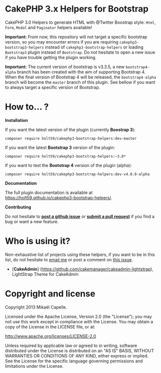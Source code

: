 CakePHP 3.x Helpers for Bootstrap
=================================

CakePHP 3.0 Helpers to generate HTML with @Twitter Boostrap style: `Html`, `Form`, `Modal` and `Paginator` helpers available!

**Important:** From now, this repository will not target a specific bootstrap version, so you may encounter errors if you are requiring `cakephp3-bootstrap3-helpers` instead of `cakephp3-bootstrap-helpers` or loading `Bootstrap3` plugin instead of `Bootstrap`. Do not hesitate to open a new issue if you have trouble getting the plugin working.

**Important:** The current version of bootstrap is v3.3.5, a new `bootstrap4-alpha` branch has been created with the aim of supporting Bootstrap 4. When the final version of Bootstrap 4 will be released, the `bootstrap4-alpha` branch will become the `master` branch of this plugin. See bellow if you want to always target a specific version of Bootstrap.

How to... ?
===========

**Installation**

If you want the latest version of the plugin (currently **Boostrap 3**):
```
composer require holt59/cakephp3-bootstrap-helpers:dev-master
```

If you want the latest **Bootstrap 3** version of the plugin:
```
composer require holt59/cakephp3-bootstrap-helpers:~3.0*
```

If you want to test the **Bootstrap 4** version of the plugin (alpha):
```
composer require holt59/cakephp3-bootstrap-helpers:dev-v4.0.0-alpha
```

**Documentation**

The full plugin documentation is available at https://holt59.github.io/cakephp3-bootstrap-helpers/.

**Contributing**

Do not hesitate to [**post a github issue**](https://github.com/Holt59/cakephp3-bootstrap-helpers/issues/new) or [**submit a pull request**](https://github.com/Holt59/cakephp3-bootstrap-helpers/pulls) if you find a bug or want a new feature.

Who is using it?
================

Non-exhaustive list of projects using these helpers, if you want to be in this list, do not hesitate to [email me](mailto:capelle.mikael@gmail.com) or post a comment on [this issue](https://github.com/Holt59/cakephp3-bootstrap-helpers/issues/32).

 - [**CakeAdmin**] (https://github.com/cakemanager/cakeadmin-lightstrap), LightStrap Theme for CakeAdmin

Copyright and license
=====================

Copyright 2013 Mikaël Capelle.

Licensed under the Apache License, Version 2.0 (the "License"); you may not use this work except in compliance with the License. You may obtain a copy of the License in the LICENSE file, or at:

http://www.apache.org/licenses/LICENSE-2.0

Unless required by applicable law or agreed to in writing, software distributed under the License is distributed on an "AS IS" BASIS, WITHOUT WARRANTIES OR CONDITIONS OF ANY KIND, either express or implied. See the License for the specific language governing permissions and limitations under the License.

